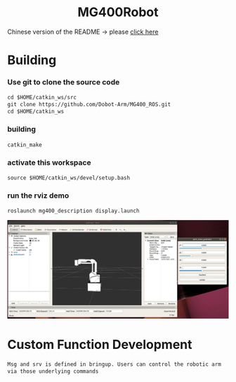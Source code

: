 # <center>MG400Robot</center>

Chinese version of the README -> please [click here](./README-CN.md)

# Building
### Use git to clone the source code
```
cd $HOME/catkin_ws/src
git clone https://github.com/Dobot-Arm/MG400_ROS.git
cd $HOME/catkin_ws
```

### building
```
catkin_make
```

### activate this workspace
```
source $HOME/catkin_ws/devel/setup.bash
```

### run the rviz demo
```
roslaunch mg400_description display.launch
```
![rviz显示](./disp.jpg)

# Custom Function Development

    Msg and srv is defined in bringup. Users can control the robotic arm via those underlying commands